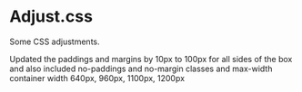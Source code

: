 # Adjust.css
Some CSS adjustments.

Updated the paddings and margins by 10px to 100px for all sides of the box and also included no-paddings and no-margin classes and max-width container width 640px, 960px, 1100px, 1200px
